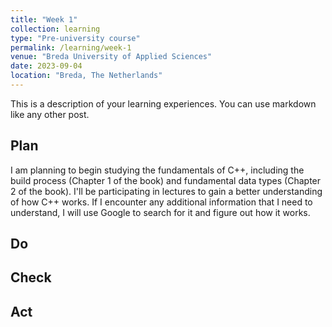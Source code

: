 ```yaml
---
title: "Week 1"
collection: learning
type: "Pre-university course"
permalink: /learning/week-1
venue: "Breda University of Applied Sciences"
date: 2023-09-04
location: "Breda, The Netherlands"
---
```


This is a description of your learning experiences. You can use markdown like any other post.

## Plan

I am planning to begin studying the fundamentals of C++, including the build process (Chapter 1 of the book) and fundamental data types (Chapter 2 of the book). I'll be participating in lectures to gain a better understanding of how C++ works. If I encounter any additional information that I need to understand, I will use Google to search for it and figure out how it works.
<!---
NOTE: Fill this section in at the beginning of the week!

What do you plan to do this week? What new knowledge do you want to acquire? Do you want to follow any of the learning units for the course? Do you want to work on the assignment for the course? How much time do you estimate you will spend on these tasks?
-->

## Do

<!---
NOTE: Fill this in during the week.

What were you actually able to accomplish? Was it more or less than what you planned? Was the amount of time you thought you would spend on it accurate? If not, what took longer than you thought it would?

Provide as much context as possible. Use code snippets or take screenshots of what you were able to accomplish. Please provide references to any additional sources of information that helped you.
-->

## Check

<!--- 
Note: Fill this in at the end of the week.

What went well? What didn't go so well? What was the most important thing you learned this week?

Did you receive any feedback from the lecturer or your peers? If so, what was that feedback? Were you able to incorporate that feedback?

Did you give anyone else feedback? Who did you give feedback to? How did they respond to your feedback?

NOTE: Any source of feedback is feedback!
-->

## Act

<!---
Note: Fill this in at the end of the week.

What action points can you identify from this week? What would you like to improve? What would you like to continue to strengthen?

If your planned time estimates were not accurate, what would you do to improve them?
-->